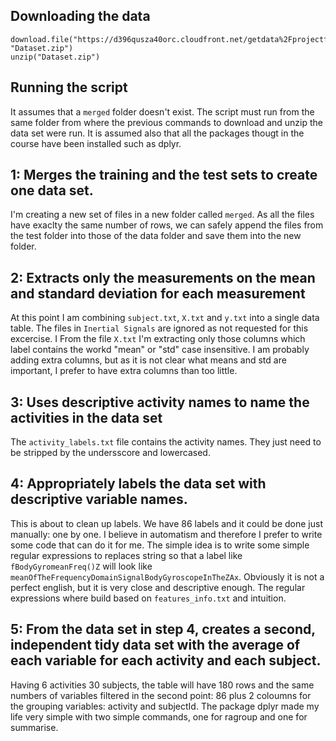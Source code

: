 ## Downloading the data
```
download.file("https://d396qusza40orc.cloudfront.net/getdata%2Fprojectfiles%2FUCI%20HAR%20Dataset.zip", "Dataset.zip")
unzip("Dataset.zip")
```
## Running the script
It assumes that a ```merged``` folder doesn't exist. The script must run from the same folder from where the previous commands to download and unzip the data set were run.
It is assumed also that all the packages thougt in the course have been installed such as dplyr.

## 1: Merges the training and the test sets to create one data set.
I'm creating a new set of files in a new folder called ```merged```. As all the files have exaclty the same number of rows, we can safely append the files from the test folder into those of the data folder and save them into the new folder. 

## 2: Extracts only the measurements on the mean and standard deviation for each measurement 
At this point I am combining ```subject.txt```, ```X.txt``` and ```y.txt``` into a single data table.
The files in ```Inertial Signals``` are ignored as not requested for this excercise.  I
From the file ```X.txt``` I'm extracting only those columns which label contains the workd "mean" or "std" case insensitive. I am probably adding extra columns, but as it is not clear what means and std are important, I prefer to have extra columns than too little.


## 3: Uses descriptive activity names to name the activities in the data set
The ```activity_labels.txt``` file contains the activity names. They just need to be stripped by the undersscore and lowercased.

## 4: Appropriately labels the data set with descriptive variable names.
This is about to clean up labels. We have 86 labels and it could be done just manually: one by one. I believe in automatism and therefore I prefer to write some code that can do it for me. The simple idea is to write some simple regular expressions to replaces string so that a label like ```fBodyGyromeanFreq()Z``` will look like ```meanOfTheFrequencyDomainSignalBodyGyroscopeInTheZAx```. Obviously it is not a perfect english, but it is very close and descriptive enough.
The regular expressions where build based on ```features_info.txt``` and intuition.

## 5: From the data set in step 4, creates a second, independent tidy data set with the average of each variable for each activity and each subject.
Having 6 activities 30 subjects, the table will have 180 rows and the same numbers of variables filtered in the second point: 86 plus 2 coloumns for the grouping variables: activity and subjectId. The package dplyr made my life very simple with two simple commands, one for ragroup and one for summarise.